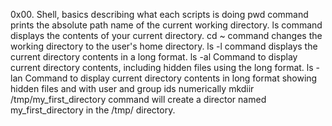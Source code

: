 0x00. Shell, basics describing what each scripts is doing
pwd command prints the absolute path name of the current working directory.
ls command displays the contents of your current directory.
cd ~ command changes the working directory to the user's home directory.
ls -l  command displays the current directory contents in a long format.
ls -al  Command to display current directory contents, including hidden files using the long format.
ls -lan Command to display current directory contents in long format showing hidden files and with user and group ids numerically
mkdiir /tmp/my_first_directory  command will create a director named my_first_directory in the /tmp/ directory.
